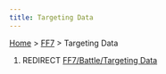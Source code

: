 ```yaml
---
title: Targeting Data
---
```


[Home](/Main%20Page.md) > [FF7](/FF7.md) > Targeting Data

1.  REDIRECT [FF7/Battle/Targeting Data][]

  [FF7/Battle/Targeting Data]: /FF7/Battle/Targeting%20Data.md "wikilink"
